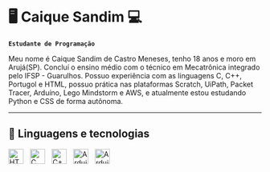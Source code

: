 # 🖥 Caique Sandim 💻

**`Estudante de Programação`**

Meu nome é Caique Sandim de Castro Meneses, tenho 18 anos e moro em Arujá(SP). Concluí o ensino médio com o técnico em Mecatrônica integrado pelo IFSP - Guarulhos. Possuo experiência com as linguagens C, C++, Portugol e HTML, possuo prática nas plataformas Scratch, UiPath, Packet Tracer, Arduíno, Lego Mindstorm e AWS, e atualmente estou estudando Python e CSS de forma autônoma.

---

## 🤖 Linguagens e tecnologias


  <img
    align="left"
    alt="HTML"
    title="HTML"
    width="30px"
    style="padding-right: 10px;"
    src="https://cdn.jsdelivr.net/gh/devicons/devicon@latest/icons/html5/html5-original-wordmark.svg" 
  />
  
  <img
    align="left"
    alt="C"
    title="C"
    width="30px"
    style="padding-right: 10px;"
    src="https://cdn.jsdelivr.net/gh/devicons/devicon@latest/icons/c/c-original.svg"
  />

  <img
    align="left"
    alt="C++"
    title="C++"
    width="30px"
    style="padding-right: 10px;"
    src="https://cdn.jsdelivr.net/gh/devicons/devicon@latest/icons/cplusplus/cplusplus-original.svg"
  />

   <img
    align="left"
    alt="Arduino"
    title="Arduino"
    width="30px"
    style="padding-right: 10px;"
    src="https://cdn.jsdelivr.net/gh/devicons/devicon@latest/icons/arduino/arduino-original-wordmark.svg"
  />

   <img
    align="left"
    alt="Arduino"
    title="Arduino"
    width="30px"
    style="padding-right: 10px;"
    src="https://cdn.jsdelivr.net/gh/devicons/devicon@latest/icons/amazonwebservices/amazonwebservices-original-wordmark.svg"
  />




          
